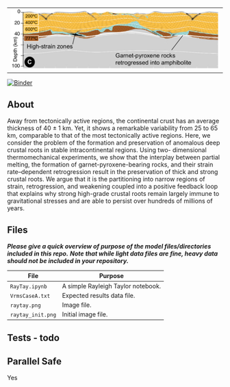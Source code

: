 <table><tr><td><img src='./FigC.png'></td></table>

[![Binder](https://mybinder.org/badge_logo.svg)](https://mybinder.org/v2/gh/underworld-community/cenki-tok-et-al-crustal-roots-in-stable-continents/master)

About
-----
Away from tectonically active regions, the continental crust has an average thickness of
40 ± 1 km. Yet, it shows a remarkable variability from 25 to 65 km, comparable to that of
the most tectonically active regions. Here, we consider the problem of the formation and
preservation of anomalous deep crustal roots in stable intracontinental regions. Using two-
dimensional thermomechanical experiments, we show that the interplay between partial
melting, the formation of garnet-pyroxene-bearing rocks, and their strain rate–dependent
retrogression result in the preservation of thick and strong crustal roots. We argue that it
is the partitioning into narrow regions of strain, retrogression, and weakening coupled into
a positive feedback loop that explains why strong high-grade crustal roots remain largely
immune to gravitational stresses and are able to persist over hundreds of millions of years.


Files
-----
**_Please give a quick overview of purpose of the model files/directories included in this repo._**
**_Note that while light data files are fine,  heavy data should not be included in your repository._**

File | Purpose
--- | ---
`RayTay.ipynb` | A simple Rayleigh Taylor notebook. 
`VrmsCaseA.txt`| Expected results data file. 
`raytay.png` | Image file.
`raytay_init.png` | Initial image file.

Tests - todo
-----

Parallel Safe
-------------
Yes
